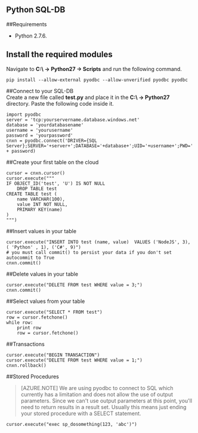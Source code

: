 ## Python SQL-DB

##Requirements

- Python 2.7.6. [](https://www.python.org/download/releases/2.7.6/)

    

## Install the required modules

Navigate to **C:\ -> Python27 -> Scripts** and run the following command.
<br>

    pip install --allow-external pyodbc --allow-unverified pyodbc pyodbc


##Connect to your SQL-DB     
Create a new file called **test.py** and place it in the **C:\ -> Python27** directory. Paste the following code inside it.

	import pyodbc
	server = 'tcp:yourservername.database.windows.net'
	database = 'yourdatabasename'
	username = 'yourusername'
	password = 'yourpassword'
	cnxn = pyodbc.connect('DRIVER={SQL Server};SERVER='+server+';DATABASE='+database+';UID='+username+';PWD=' + password)

	

##Create your first table on the cloud


	cursor = cnxn.cursor()
	cursor.execute("""
	IF OBJECT_ID('test', 'U') IS NOT NULL
	    DROP TABLE test
	CREATE TABLE test (
	    name VARCHAR(100),
	    value INT NOT NULL,
	    PRIMARY KEY(name)
	)
	""")

##Insert values in your table


	cursor.execute("INSERT INTO test (name, value)  VALUES ('NodeJS', 3), ( 'Python' , 1), ('C#', 9)")
	# you must call commit() to persist your data if you don't set autocommit to True
	cnxn.commit()

##Delete values in your table


	cursor.execute("DELETE FROM test WHERE value = 3;")
	cnxn.commit()



##Select values from your table

	cursor.execute("SELECT * FROM test")
	row = cursor.fetchone()
	while row:
    	print row
    	row = cursor.fetchone()

##Transactions


	cursor.execute("BEGIN TRANSACTION")
	cursor.execute("DELETE FROM test WHERE value = 1;")
	cnxn.rollback()


##Stored Procedures


> [AZURE.NOTE] We are using pyodbc to connect to SQL which currently has a limitation and does not allow the use of output parameters. Since we can't use output parameters at this point, you'll need to return results in a result set. Usually this means just ending your stored procedure with a SELECT statement.

	cursor.execute("exec sp_dosomething(123, 'abc')")

   	
